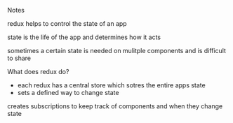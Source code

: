 Notes

redux helps to control the state of an app

state is the life of the app and determines how it acts

sometimes a certain state is needed on mulitple components and is difficult to share 

What does redux do?
 - each redux has a central store which sotres the entire apps state
 - sets a defined way to change state

creates subscriptions to keep track of components and when they change state
